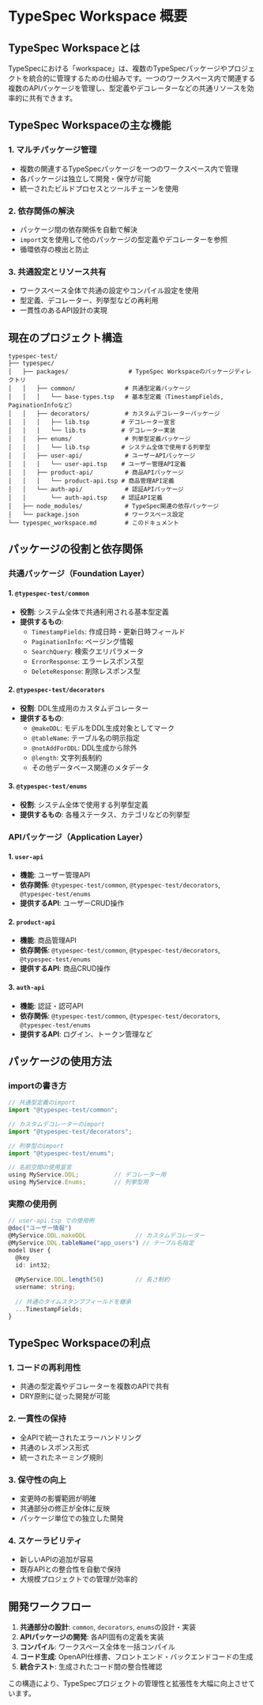 # TypeSpec Workspace 概要

## TypeSpec Workspaceとは

TypeSpecにおける「workspace」は、複数のTypeSpecパッケージやプロジェクトを統合的に管理するための仕組みです。一つのワークスペース内で関連する複数のAPIパッケージを管理し、型定義やデコレーターなどの共通リソースを効率的に共有できます。

## TypeSpec Workspaceの主な機能

### 1. マルチパッケージ管理
- 複数の関連するTypeSpecパッケージを一つのワークスペース内で管理
- 各パッケージは独立して開発・保守が可能
- 統一されたビルドプロセスとツールチェーンを使用

### 2. 依存関係の解決
- パッケージ間の依存関係を自動で解決
- `import`文を使用して他のパッケージの型定義やデコレーターを参照
- 循環依存の検出と防止

### 3. 共通設定とリソース共有
- ワークスペース全体で共通の設定やコンパイル設定を使用
- 型定義、デコレーター、列挙型などの再利用
- 一貫性のあるAPI設計の実現

## 現在のプロジェクト構造

```
typespec-test/
├── typespec/
│   ├── packages/                 # TypeSpec Workspaceのパッケージディレクトリ
│   │   ├── common/              # 共通型定義パッケージ
│   │   │   └── base-types.tsp   # 基本型定義（TimestampFields, PaginationInfoなど）
│   │   ├── decorators/          # カスタムデコレーターパッケージ
│   │   │   ├── lib.tsp         # デコレーター宣言
│   │   │   └── lib.ts          # デコレーター実装
│   │   ├── enums/               # 列挙型定義パッケージ
│   │   │   └── lib.tsp         # システム全体で使用する列挙型
│   │   ├── user-api/            # ユーザーAPIパッケージ
│   │   │   └── user-api.tsp    # ユーザー管理API定義
│   │   ├── product-api/         # 商品APIパッケージ
│   │   │   └── product-api.tsp # 商品管理API定義
│   │   └── auth-api/            # 認証APIパッケージ
│   │       └── auth-api.tsp    # 認証API定義
│   ├── node_modules/            # TypeSpec関連の依存パッケージ
│   └── package.json             # ワークスペース設定
└── typespec_workspace.md        # このドキュメント
```

## パッケージの役割と依存関係

### 共通パッケージ（Foundation Layer）

#### 1. `@typespec-test/common`
- **役割**: システム全体で共通利用される基本型定義
- **提供するもの**:
  - `TimestampFields`: 作成日時・更新日時フィールド
  - `PaginationInfo`: ページング情報
  - `SearchQuery`: 検索クエリパラメータ
  - `ErrorResponse`: エラーレスポンス型
  - `DeleteResponse`: 削除レスポンス型

#### 2. `@typespec-test/decorators`
- **役割**: DDL生成用のカスタムデコレーター
- **提供するもの**:
  - `@makeDDL`: モデルをDDL生成対象としてマーク
  - `@tableName`: テーブル名の明示指定
  - `@notAddForDDL`: DDL生成から除外
  - `@length`: 文字列長制約
  - その他データベース関連のメタデータ

#### 3. `@typespec-test/enums`
- **役割**: システム全体で使用する列挙型定義
- **提供するもの**: 各種ステータス、カテゴリなどの列挙型

### APIパッケージ（Application Layer）

#### 1. `user-api`
- **機能**: ユーザー管理API
- **依存関係**: `@typespec-test/common`, `@typespec-test/decorators`, `@typespec-test/enums`
- **提供するAPI**: ユーザーCRUD操作

#### 2. `product-api`
- **機能**: 商品管理API
- **依存関係**: `@typespec-test/common`, `@typespec-test/decorators`, `@typespec-test/enums`
- **提供するAPI**: 商品CRUD操作

#### 3. `auth-api`
- **機能**: 認証・認可API
- **依存関係**: `@typespec-test/common`, `@typespec-test/decorators`, `@typespec-test/enums`
- **提供するAPI**: ログイン、トークン管理など

## パッケージの使用方法

### importの書き方
```typescript
// 共通型定義のimport
import "@typespec-test/common";

// カスタムデコレーターのimport
import "@typespec-test/decorators";

// 列挙型のimport
import "@typespec-test/enums";

// 名前空間の使用宣言
using MyService.DDL;          // デコレーター用
using MyService.Enums;        // 列挙型用
```

### 実際の使用例
```typescript
// user-api.tsp での使用例
@doc("ユーザー情報")
@MyService.DDL.makeDDL              // カスタムデコレーター
@MyService.DDL.tableName("app_users") // テーブル名指定
model User {
  @key
  id: int32;
  
  @MyService.DDL.length(50)         // 長さ制約
  username: string;
  
  // 共通のタイムスタンプフィールドを継承
  ...TimestampFields;
}
```

## TypeSpec Workspaceの利点

### 1. コードの再利用性
- 共通の型定義やデコレーターを複数のAPIで共有
- DRY原則に従った開発が可能

### 2. 一貫性の保持
- 全APIで統一されたエラーハンドリング
- 共通のレスポンス形式
- 統一されたネーミング規則

### 3. 保守性の向上
- 変更時の影響範囲が明確
- 共通部分の修正が全体に反映
- パッケージ単位での独立した開発

### 4. スケーラビリティ
- 新しいAPIの追加が容易
- 既存APIとの整合性を自動で保持
- 大規模プロジェクトでの管理が効率的

## 開発ワークフロー

1. **共通部分の設計**: `common`, `decorators`, `enums`の設計・実装
2. **APIパッケージの開発**: 各API固有の定義を実装
3. **コンパイル**: ワークスペース全体を一括コンパイル
4. **コード生成**: OpenAPI仕様書、フロントエンド・バックエンドコードの生成
5. **統合テスト**: 生成されたコード間の整合性確認

この構造により、TypeSpecプロジェクトの管理性と拡張性を大幅に向上させています。
